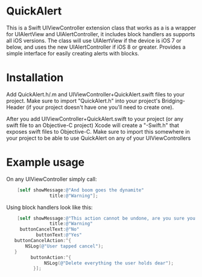 QuickAlert
==================
This is a Swift UIViewController extension class that works as a is a wrapper for UIAlertView and UIAlertController, it includes block handlers as supports all iOS versions. The class will use UIAlertView if the device is iOS 7 or below, and uses the new UIAlertController if iOS 8 or greater. Provides a simple interface for easily creating alerts with blocks.

Installation
==================
Add QuickAlert.h/.m and UIViewController+QuickAlert.swift files to your project. Make sure to import "QuickAlert.h" into your project's Bridging-Header (if your project doesn't have one you'll need to create one).

After you add UIViewController+QuickAlert.swift to your project (or any swift file to an Objective-C project) Xcode will create a "<YourProjectName>-Swift.h" that exposes swift files to Objective-C. Make sure to import this somewhere in your project to be able to use QuickAlert on any of your UIViewControllers

Example usage
==================
On any UIViewController simply call:
```objective-c
    [self showMessage:@"And boom goes the dynamite"
                title:@"Warning"];
```

Using block handlers look like this:
```objective-c
    [self showMessage:@"This action cannot be undone, are you sure you wish to delete everything?"
                title:@"Warning"
     buttonCancelText:@"No"
           buttonText:@"Yes"
   buttonCancelAction:^{
       NSLog(@"User tapped cancel");
   }
         buttonAction:^{
              NSLog(@"Delete everything the user holds dear");   
          }];
```
